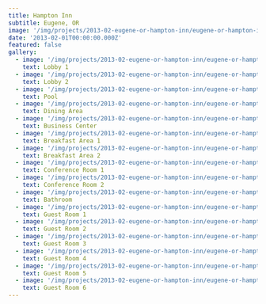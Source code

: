 ```yaml
---
title: Hampton Inn
subtitle: Eugene, OR
image: '/img/projects/2013-02-eugene-or-hampton-inn/eugene-or-hampton-inn-lobby-1.jpg'
date: '2013-02-01T00:00:00.000Z'
featured: false
gallery:
  - image: '/img/projects/2013-02-eugene-or-hampton-inn/eugene-or-hampton-inn-lobby-1.jpg'
    text: Lobby 1
  - image: '/img/projects/2013-02-eugene-or-hampton-inn/eugene-or-hampton-inn-lobby-2.jpg'
    text: Lobby 2
  - image: '/img/projects/2013-02-eugene-or-hampton-inn/eugene-or-hampton-inn-pool.jpg'
    text: Pool
  - image: '/img/projects/2013-02-eugene-or-hampton-inn/eugene-or-hampton-inn-dining-area.jpg'
    text: Dining Area
  - image: '/img/projects/2013-02-eugene-or-hampton-inn/eugene-or-hampton-inn-business-center.jpg'
    text: Business Center
  - image: '/img/projects/2013-02-eugene-or-hampton-inn/eugene-or-hampton-inn-breakfast-area-1.jpg'
    text: Breakfast Area 1
  - image: '/img/projects/2013-02-eugene-or-hampton-inn/eugene-or-hampton-inn-breakfast-area-2.jpg'
    text: Breakfast Area 2
  - image: '/img/projects/2013-02-eugene-or-hampton-inn/eugene-or-hampton-inn-conference-room-1.jpg'
    text: Conference Room 1
  - image: '/img/projects/2013-02-eugene-or-hampton-inn/eugene-or-hampton-inn-conference-room-2.jpg'
    text: Conference Room 2
  - image: '/img/projects/2013-02-eugene-or-hampton-inn/eugene-or-hampton-inn-bathroom.jpg'
    text: Bathroom
  - image: '/img/projects/2013-02-eugene-or-hampton-inn/eugene-or-hampton-inn-guest-room-1.jpg'
    text: Guest Room 1
  - image: '/img/projects/2013-02-eugene-or-hampton-inn/eugene-or-hampton-inn-guest-room-2.jpg'
    text: Guest Room 2
  - image: '/img/projects/2013-02-eugene-or-hampton-inn/eugene-or-hampton-inn-guest-room-3.jpg'
    text: Guest Room 3
  - image: '/img/projects/2013-02-eugene-or-hampton-inn/eugene-or-hampton-inn-guest-room-4.jpg'
    text: Guest Room 4
  - image: '/img/projects/2013-02-eugene-or-hampton-inn/eugene-or-hampton-inn-guest-room-5.jpg'
    text: Guest Room 5
  - image: '/img/projects/2013-02-eugene-or-hampton-inn/eugene-or-hampton-inn-guest-room-6.jpg'
    text: Guest Room 6
---
```

